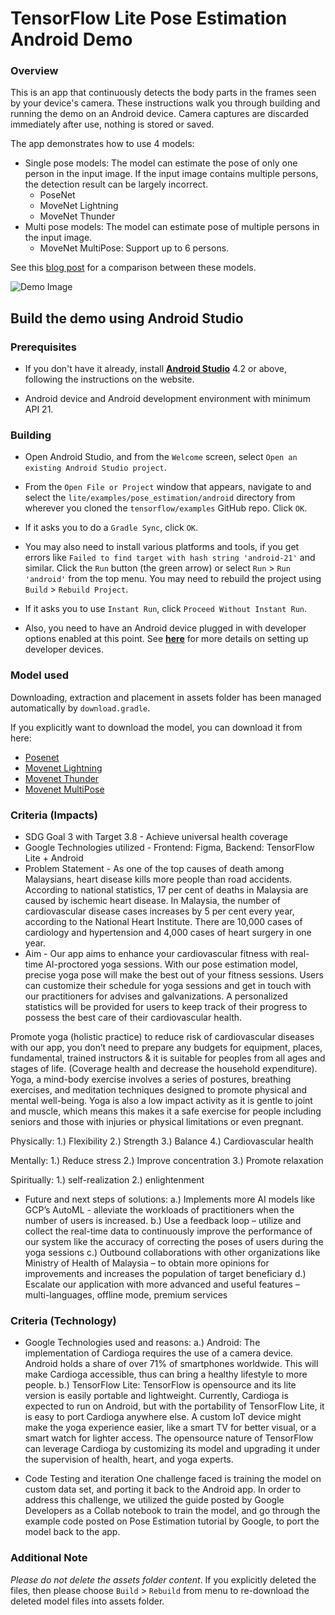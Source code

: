 # TensorFlow Lite Pose Estimation Android Demo

### Overview
This is an app that continuously detects the body parts in the frames seen by
your device's camera. These instructions walk you through building and running
the demo on an Android device. Camera captures are discarded immediately after
use, nothing is stored or saved.

The app demonstrates how to use 4 models:

* Single pose models: The model can estimate the pose of only one person in the
input image. If the input image contains multiple persons, the detection result
can be largely incorrect.
   * PoseNet
   * MoveNet Lightning
   * MoveNet Thunder
* Multi pose models: The model can estimate pose of multiple persons in the
input image.
   * MoveNet MultiPose: Support up to 6 persons.

See this [blog post](https://blog.tensorflow.org/2021/05/next-generation-pose-detection-with-movenet-and-tensorflowjs.html)
for a comparison between these models.

![Demo Image](posenetimage.png)

## Build the demo using Android Studio

### Prerequisites

* If you don't have it already, install **[Android Studio](
 https://developer.android.com/studio/index.html)** 4.2 or
 above, following the instructions on the website.

* Android device and Android development environment with minimum API 21.

### Building
* Open Android Studio, and from the `Welcome` screen, select
`Open an existing Android Studio project`.

* From the `Open File or Project` window that appears, navigate to and select
 the `lite/examples/pose_estimation/android` directory from wherever you
 cloned the `tensorflow/examples` GitHub repo. Click `OK`.

* If it asks you to do a `Gradle Sync`, click `OK`.

* You may also need to install various platforms and tools, if you get errors
 like `Failed to find target with hash string 'android-21'` and similar. Click
 the `Run` button (the green arrow) or select `Run` > `Run 'android'` from the
 top menu. You may need to rebuild the project using `Build` > `Rebuild Project`.

* If it asks you to use `Instant Run`, click `Proceed Without Instant Run`.

* Also, you need to have an Android device plugged in with developer options
 enabled at this point. See **[here](
 https://developer.android.com/studio/run/device)** for more details
 on setting up developer devices.


### Model used
Downloading, extraction and placement in assets folder has been managed
 automatically by `download.gradle`.

If you explicitly want to download the model, you can download it from here:

* [Posenet](https://storage.googleapis.com/download.tensorflow.org/models/tflite/posenet_mobilenet_v1_100_257x257_multi_kpt_stripped.tflite)
* [Movenet Lightning](https://tfhub.dev/google/movenet/singlepose/lightning/)
* [Movenet Thunder](https://tfhub.dev/google/movenet/singlepose/thunder/)
* [Movenet MultiPose](https://tfhub.dev/google/movenet/multipose/lightning/)

### Criteria (Impacts)
* SDG Goal 3 with Target 3.8 - Achieve universal health coverage
* Google Technologies utilized - Frontend: Figma, Backend: TensorFlow Lite + Android
* Problem Statement - As one of the top causes of death among Malaysians, heart disease kills more people than road accidents. According to national statistics, 17 per cent of deaths in Malaysia are caused by ischemic heart disease. In Malaysia, the number of cardiovascular disease cases increases by 5 per cent every year, according to the National Heart Institute. There are 10,000 cases of cardiology and hypertension and 4,000 cases of heart surgery in one year. 
* Aim - Our app aims to enhance your cardiovascular fitness with real-time AI-proctored yoga sessions. With our pose estimation model, precise yoga pose will make the best out of your fitness sessions. Users can customize their schedule for yoga sessions and get in touch with our practitioners for advises and galvanizations. A personalized statistics will be provided for users to keep track of their progress to possess the best care of their cardiovascular health.

Promote yoga (holistic practice) to reduce risk of cardiovascular diseases with our app, you don’t need to prepare any budgets for equipment, places, fundamental, trained instructors & it is suitable for peoples from all ages and stages of life. (Coverage health and decrease the household expenditure). Yoga, a mind-body exercise involves a series of postures, breathing exercises, and meditation techniques designed to promote physical and mental well-being.
Yoga is also a low impact activity as it is gentle to joint and muscle, which means this makes it a safe exercise for people including seniors and those with injuries or physical limitations or even pregnant.

Physically: 
        1.) Flexibility
 	      2.) Strength
	      3.) Balance
	      4.) Cardiovascular health

Mentally: 
        1.) Reduce stress
	      2.) Improve concentration
	      3.) Promote relaxation

Spiritually: 
        1.) self-realization
	      2.) enlightenment
        
* Future and next steps of solutions:
a.) Implements more AI models like GCP’s AutoML - alleviate the workloads of   practitioners when the number of users is increased.
b.) Use a feedback loop – utilize and collect the real-time data to continuously improve the performance of our system like the accuracy of correcting the poses of users during the yoga sessions
c.) Outbound collaborations with other organizations like Ministry of Health of Malaysia – to obtain more opinions for improvements and increases the population of target beneficiary
d.) Escalate our application with more advanced and useful features – multi-languages, offline mode, premium services

### Criteria (Technology)
* Google Technologies used and reasons:
a.)	Android: The implementation of Cardioga requires the use of a camera device. Android holds a share of over 71% of smartphones worldwide. This will make Cardioga accessible, thus can bring a healthy lifestyle to more people.
b.)	TensorFlow Lite: TensorFlow is opensource and its lite version is easily portable and lightweight. Currently, Cardioga is expected to run on Android, but with the portability of TensorFlow Lite, it is easy to port Cardioga anywhere else. A custom IoT device might make the yoga experience easier, like a smart TV for better visual, or a smart watch for lighter access. The opensource nature of TensorFlow can leverage Cardioga by customizing its model and upgrading it under the supervision of health, heart, and yoga experts.

* Code Testing and iteration
One challenge faced is training the model on custom data set, and porting it back to the Android app. In order to address this challenge, we utilized the guide posted by Google Developers as a Collab notebook to train the model, and go through the 	example code posted on Pose Estimation tutorial by Google, to port the model back to the app.

### Additional Note
_Please do not delete the assets folder content_. If you explicitly deleted the
 files, then please choose `Build` > `Rebuild` from menu to re-download the
 deleted model files into assets folder.

